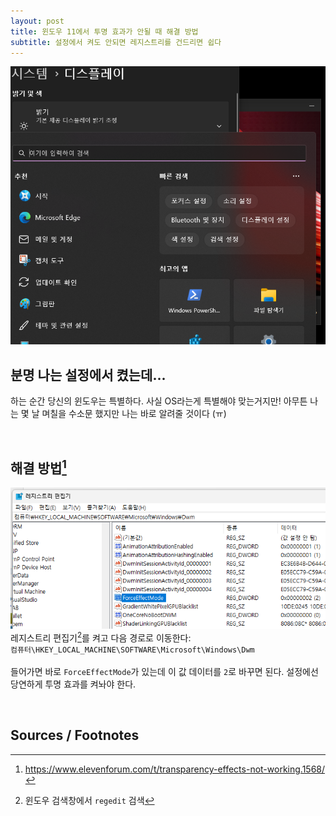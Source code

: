 ```yaml
---
layout: post
title: 윈도우 11에서 투명 효과가 안될 때 해결 방법
subtitle: 설정에서 켜도 안되면 레지스트리를 건드리면 쉽다
---
```


![이제 좀 잘 된다...](/assets/images/221002_1/제목%20없음.png)
<br/>

## 분명 나는 설정에서 켰는데...
하는 순간 당신의 윈도우는 특별하다. 사실 OS라는게 특별해야 맞는거지만! 아무튼 나는 몇 날 며칠을 수소문 했지만 나는 바로 알려줄 것이다 (ㅠ)  

<br/>

## 해결 방법[^1]  
![](/assets/images/221002_1/2.png)
<br>
레지스트리 편집기[^2]를 켜고 다음 경로로 이동한다:  
`컴퓨터\HKEY_LOCAL_MACHINE\SOFTWARE\Microsoft\Windows\Dwm`
<br><br>
들어가면 바로 `ForceEffectMode`가 있는데 이 값 데이터를 `2`로 바꾸면 된다. 설정에선 당연하게 투명 효과를 켜놔야 한다.

<br/>

## Sources / Footnotes

[^1]: https://www.elevenforum.com/t/transparency-effects-not-working.1568/  
[^2]: 윈도우 검색창에서 `regedit` 검색